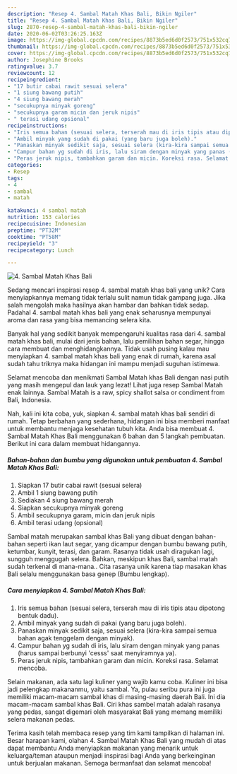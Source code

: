 ```yaml
---
description: "Resep 4. Sambal Matah Khas Bali, Bikin Ngiler"
title: "Resep 4. Sambal Matah Khas Bali, Bikin Ngiler"
slug: 2870-resep-4-sambal-matah-khas-bali-bikin-ngiler
date: 2020-06-02T03:26:25.163Z
image: https://img-global.cpcdn.com/recipes/8873b5ed6d0f2573/751x532cq70/4-sambal-matah-khas-bali-foto-resep-utama.jpg
thumbnail: https://img-global.cpcdn.com/recipes/8873b5ed6d0f2573/751x532cq70/4-sambal-matah-khas-bali-foto-resep-utama.jpg
cover: https://img-global.cpcdn.com/recipes/8873b5ed6d0f2573/751x532cq70/4-sambal-matah-khas-bali-foto-resep-utama.jpg
author: Josephine Brooks
ratingvalue: 3.7
reviewcount: 12
recipeingredient:
- "17 butir cabai rawit sesuai selera"
- "1 siung bawang putih"
- "4 siung bawang merah"
- "secukupnya minyak goreng"
- "secukupnya garam micin dan jeruk nipis"
- " terasi udang opsional"
recipeinstructions:
- "Iris semua bahan (sesuai selera, terserah mau di iris tipis atau dipotong bentuk dadu)."
- "Ambil minyak yang sudah di pakai (yang baru juga boleh)."
- "Panaskan minyak sedikit saja, sesuai selera (kira-kira sampai semua bahan agak tenggelam dengan minyak)."
- "Campur bahan yg sudah di iris, lalu siram dengan minyak yang panas (harus sampai berbunyi &#39;cesss&#39; saat menyiramnya ya)."
- "Peras jeruk nipis, tambahkan garam dan micin. Koreksi rasa. Selamat mencoba."
categories:
- Resep
tags:
- 4
- sambal
- matah

katakunci: 4 sambal matah 
nutrition: 153 calories
recipecuisine: Indonesian
preptime: "PT32M"
cooktime: "PT58M"
recipeyield: "3"
recipecategory: Lunch

---
```



![4. Sambal Matah Khas Bali](https://img-global.cpcdn.com/recipes/8873b5ed6d0f2573/751x532cq70/4-sambal-matah-khas-bali-foto-resep-utama.jpg)

Sedang mencari inspirasi resep 4. sambal matah khas bali yang unik? Cara menyiapkannya memang tidak terlalu sulit namun tidak gampang juga. Jika salah mengolah maka hasilnya akan hambar dan bahkan tidak sedap. Padahal 4. sambal matah khas bali yang enak seharusnya mempunyai aroma dan rasa yang bisa memancing selera kita.

Banyak hal yang sedikit banyak mempengaruhi kualitas rasa dari 4. sambal matah khas bali, mulai dari jenis bahan, lalu pemilihan bahan segar, hingga cara membuat dan menghidangkannya. Tidak usah pusing kalau mau menyiapkan 4. sambal matah khas bali yang enak di rumah, karena asal sudah tahu triknya maka hidangan ini mampu menjadi suguhan istimewa.

Selamat mencoba dan menikmati Sambal Matah khas Bali dengan nasi putih yang masih mengepul dan lauk yang lezat! Lihat juga resep Sambal Matah enak lainnya. Sambal Matah is a raw, spicy shallot salsa or condiment from Bali, Indonesia.


Nah, kali ini kita coba, yuk, siapkan 4. sambal matah khas bali sendiri di rumah. Tetap berbahan yang sederhana, hidangan ini bisa memberi manfaat untuk membantu menjaga kesehatan tubuh kita. Anda bisa membuat 4. Sambal Matah Khas Bali menggunakan 6 bahan dan 5 langkah pembuatan. Berikut ini cara dalam membuat hidangannya.

<!--inarticleads1-->

##### Bahan-bahan dan bumbu yang digunakan untuk pembuatan 4. Sambal Matah Khas Bali:

1. Siapkan 17 butir cabai rawit (sesuai selera)
1. Ambil 1 siung bawang putih
1. Sediakan 4 siung bawang merah
1. Siapkan secukupnya minyak goreng
1. Ambil secukupnya garam, micin dan jeruk nipis
1. Ambil  terasi udang (opsional)


Sambal matah merupakan sambal khas Bali yang dibuat dengan bahan-bahan seperti ikan laut segar, yang dicampur dengan bumbu bawang putih, ketumbar, kunyit, terasi, dan garam. Rasanya tidak usah diragukan lagi, sungguh menggugah selera. Bahkan, meskipun khas Bali, sambal matah sudah terkenal di mana-mana.. Cita rasanya unik karena tiap masakan khas Bali selalu menggunakan basa genep (Bumbu lengkap). 

<!--inarticleads2-->

##### Cara menyiapkan 4. Sambal Matah Khas Bali:

1. Iris semua bahan (sesuai selera, terserah mau di iris tipis atau dipotong bentuk dadu).
1. Ambil minyak yang sudah di pakai (yang baru juga boleh).
1. Panaskan minyak sedikit saja, sesuai selera (kira-kira sampai semua bahan agak tenggelam dengan minyak).
1. Campur bahan yg sudah di iris, lalu siram dengan minyak yang panas (harus sampai berbunyi &#39;cesss&#39; saat menyiramnya ya).
1. Peras jeruk nipis, tambahkan garam dan micin. Koreksi rasa. Selamat mencoba.


Selain makanan, ada satu lagi kuliner yang wajib kamu coba. Kuliner ini bisa jadi pelengkap makananmu, yaitu sambal. Ya, pulau seribu pura ini juga memiliki macam-macam sambal khas di masing-masing daerah Bali. Ini dia macam-macam sambal khas Bali. Ciri khas sambel matah adalah rasanya yang pedas, sangat digemari oleh masyarakat Bali yang memang memiliki selera makanan pedas. 

Terima kasih telah membaca resep yang tim kami tampilkan di halaman ini. Besar harapan kami, olahan 4. Sambal Matah Khas Bali yang mudah di atas dapat membantu Anda menyiapkan makanan yang menarik untuk keluarga/teman ataupun menjadi inspirasi bagi Anda yang berkeinginan untuk berjualan makanan. Semoga bermanfaat dan selamat mencoba!
